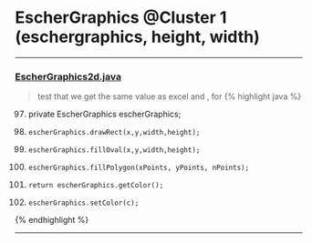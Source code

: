 # EscherGraphics @Cluster 1 (eschergraphics, height, width)

***

### [EscherGraphics2d.java](https://searchcode.com/codesearch/view/15642327/)
> test that we get the same value as excel and , for 
{% highlight java %}
97. private EscherGraphics escherGraphics;
293.     escherGraphics.drawRect(x,y,width,height);
350.     escherGraphics.fillOval(x,y,width,height);
374.     escherGraphics.fillPolygon(xPoints, yPoints, nPoints);
415.     return escherGraphics.getColor();
509.     escherGraphics.setColor(c);
{% endhighlight %}

***

